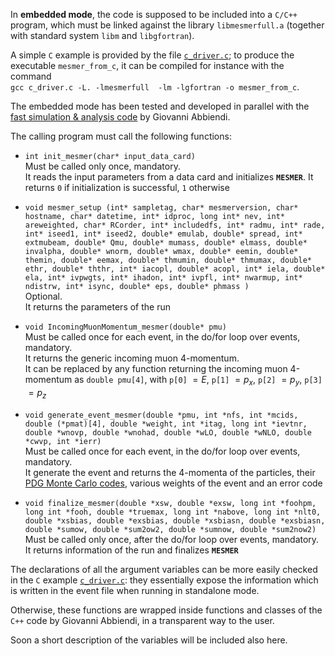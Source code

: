 In **embedded mode**, the code is supposed to be included into a `C/C++` program, which must be linked against the library `libmesmerfull.a` (together with standard system `libm` and `libgfortran`).

A simple `C` example is provided by the file [`c_driver.c`](c_driver.c); to produce the executable `mesmer_from_c`, it can be compiled for instance with the command  
`gcc c_driver.c -L. -lmesmerfull  -lm -lgfortran -o mesmer_from_c`.

The embedded mode has been tested and developed in parallel with the [fast simulation & analysis code](https://gitlab.cern.ch/muesli/nlo-mc/mue/-/tree/master/) by Giovanni Abbiendi.

The calling program must call the following functions:

* `int init_mesmer(char* input_data_card)`  
Must be called only once, mandatory.  
It reads the input parameters from a data card and initializes **`MESMER`**. It returns `0` if initialization is successful, `1` otherwise

* `void mesmer_setup
    (int* sampletag,
     char* mesmerversion,
     char* hostname,
     char* datetime,
     int* idproc,
     long int* nev,
     int* areweighted,
     char* RCorder,
     int* includedfs,
     int* radmu,
     int* rade,
     int* iseed1,
     int* iseed2,
     double* emulab,
     double* spread,
     int* extmubeam,
     double* Qmu,
     double* mumass,
     double* elmass,
     double* invalpha,
     double* wnorm,
     double* wmax,
     double* eemin,
     double* themin,
     double* eemax,
     double* thmumin,
     double* thmumax,
     double* ethr,
     double* ththr,
     int* iacopl,
     double* acopl,
     int* iela,
     double* ela,
     int* ivpwgts,
     int* ihadon,
     int* ivpfl,
     int* nwarmup,
     int* ndistrw,
     int* isync,
     double* eps,
     double* phmass
     )`  
     Optional.  
     It returns the parameters of the run

* `void IncomingMuonMomentum_mesmer(double* pmu)`  
Must be called once for each event, in the do/for loop over events, mandatory.  
It returns the generic incoming muon 4-momentum.  
It can be replaced by any function returning the incoming muon 4-momentum as `double pmu[4]`, with `p[0]` $= E$, `p[1]` $= p_x$, `p[2]` $= p_y$,  `p[3]` $= p_z$

* `void generate_event_mesmer(double *pmu, int *nfs, int *mcids, double (*pmat)[4], double *weight,
				    int *itag, long int *ievtnr, double *wnovp, double *wnohad, double *wLO,
				    double *wNLO, double *cwvp, int *ierr)`  
Must be called once for each event, in the do/for loop over events, mandatory.  
It generate the event and returns the 4-momenta of the particles, their [PDG Monte Carlo codes](https://pdg.lbl.gov/2021/web/viewer.html?file=%2F2021/reviews/rpp2020-rev-monte-carlo-numbering.pdf), various weights of the event and an error code

* `void finalize_mesmer(double *xsw, double *exsw, long int *foohpm, long int *fooh, double *truemax, long int *nabove,
			       long int *nlt0, double *xsbias, double *exsbias, double *xsbiasn,
			       double *exsbiasn, double *sumow, double *sum2ow2,
			       double *sumnow, double *sum2now2)`  
Must be called only once, after the do/for loop over events, mandatory.  
It returns information of the run and finalizes **`MESMER`**

The declarations of all the argument variables can be more easily checked in the `C` example [`c_driver.c`](c_driver.c): they essentially expose the information which is written in the event file when running in standalone mode.  

Otherwise, these functions are wrapped inside functions and classes of the `C++` code by Giovanni Abbiendi, in a transparent way to the user.

Soon a short description of the variables will be included also here.